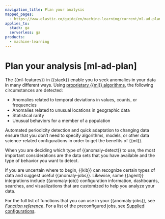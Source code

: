 ```yaml
---
navigation_title: Plan your analysis
mapped_pages:
  - https://www.elastic.co/guide/en/machine-learning/current/ml-ad-plan.html
applies_to:
  stack: ga
  serverless: ga
products:
  - machine-learning
---
```


# Plan your analysis [ml-ad-plan]

The {{ml-features}} in {{stack}} enable you to seek anomalies in your data in many different ways. Using [proprietary {{ml}} algorithms](ml-ad-algorithms.md), the following circumstances are detected:

* Anomalies related to temporal deviations in values, counts, or frequencies
* Anomalies related to unusual locations in geographic data
* Statistical rarity
* Unusual behaviors for a member of a population

Automated periodicity detection and quick adaptation to changing data ensure that you don’t need to specify algorithms, models, or other data science-related configurations in order to get the benefits of {{ml}}.

When you are deciding which type of {{anomaly-detect}} to use, the most important considerations are the data sets that you have available and the type of behavior you want to detect.

If you are uncertain where to begin, {{kib}} can recognize certain types of data and suggest useful {{anomaly-jobs}}. Likewise, some {{agent}} integrations include {{anomaly-job}} configuration information, dashboards, searches, and visualizations that are customized to help you analyze your data.

For the full list of functions that you can use in your {{anomaly-jobs}}, see [*Function reference*](ml-functions.md). For a list of the preconfigured jobs, see [Supplied configurations](ootb-ml-jobs.md).
